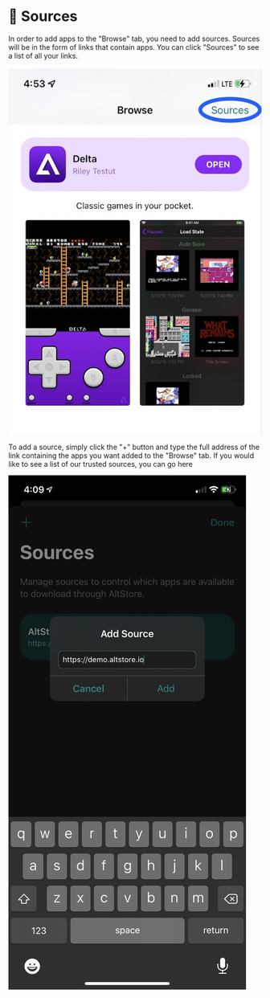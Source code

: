 # 🔗 Sources

In order to add apps to the "Browse" tab, you need to add sources. Sources will be in the form of links that contain apps. You can click "Sources" to see a list of all your links.

&#x20;                                       ![](<../../.gitbook/assets/Screen Shot 2022-03-14 at 5.04.56 PM.png>)         &#x20;

To add a source, simply click the "+" button and type the full address of the link containing the apps you want added to the "Browse" tab. If you would like to see a list of our trusted sources, you can go here

&#x20;                                        ![](<../../.gitbook/assets/image (7).png>)

